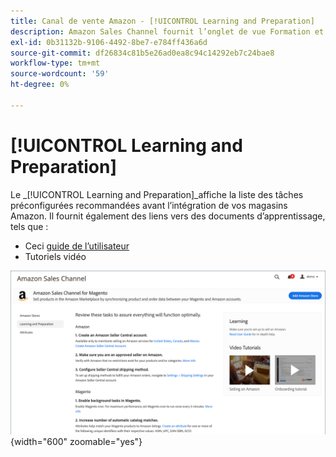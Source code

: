 ```yaml
---
title: Canal de vente Amazon - [!UICONTROL Learning and Preparation]
description: Amazon Sales Channel fournit l’onglet de vue Formation et préparation pour fournir un accès facile à une liste de tâches de configuration et de ressources d’informations.
exl-id: 0b31132b-9106-4492-8be7-e784ff436a6d
source-git-commit: df26834c81b5e26ad0ea8c94c14292eb7c24bae8
workflow-type: tm+mt
source-wordcount: '59'
ht-degree: 0%

---
```


# [!UICONTROL Learning and Preparation]

Le _[!UICONTROL Learning and Preparation]_affiche la liste des tâches préconfigurées recommandées avant l’intégration de vos magasins Amazon. Il fournit également des liens vers des documents d’apprentissage, tels que :

- Ceci [guide de l’utilisateur](./overview.md)
- Tutoriels vidéo

![Vue Formation et préparation](assets/learning-preparation.png){width="600" zoomable="yes"}
